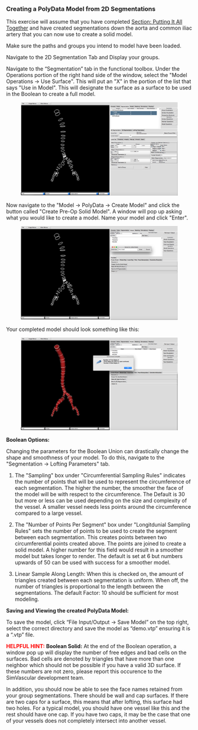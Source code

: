 ### Creating a PolyData Model from 2D Segmentations ###

This exercise will assume that you have completed [Section: Putting It All Together](#modelingPuttingTogether) and have created segmentations down the aorta and common iliac artery that you can now use to create a solid model.

Make sure the paths and groups you intend to model have been loaded.
 
Navigate to the 2D Segmentation Tab and Display your groups.

Navigate to the “Segmentation” tab in the functional toolbox. Under the Operations portion of the right hand side of the window, select the "Model Operations → Use Surface". This will put an "X" in the portion of the list that says "Use in Model". This will designate the surface as a surface to be used in the Boolean to create a full model.

<figure>
  <img class="svImg svImgXl"  src="documentation/modeling/imgs/polyData/creating_models/selectingOrderedGroups.jpg"> 
  <figcaption class="svCaption" ></figcaption>
</figure>

Now navigate to the "Model → PolyData → Create Model" and click the button called "Create Pre-Op Solid Model".
A window will pop up asking what you would like to create a model. Name your model and click "Enter".

<figure>
  <img class="svImg svImgXl"  src="documentation/modeling/imgs/polyData/creating_models/namingNewModel.jpg"> 
  <figcaption class="svCaption" ></figcaption>
</figure>

Your completed model should look something like this:

<figure>
  <img class="svImg svImgXl"  src="documentation/modeling/imgs/polyData/creating_models/Boolean.png"> 
  <figcaption class="svCaption" ></figcaption>
</figure>

**Boolean Options:**

Changing the parameters for the Boolean Union can drastically change the shape and smoothness of your model. To do this, navigate to the "Segmentation → Lofting Parameters" tab.

1. The "Sampling" box under "Circumferential Sampling Rules" indicates the number of points that will be used to represent the circumference of each segmentation. The higher the number, the smoother the face of the model will be with respect to the circumference. The Default is 30 but more or less can be used depending on the size and complexity of the vessel. A smaller vessel needs less points around the circumference compared to a large vessel.

2. The "Number of Points Per Segment" box under "Longitdunial Sampling Rules" sets the number of points to be used to create the segment between each segmentation. This creates points between two circumferential points created above. The points are joined to create a solid model. A higher number for this field would result in a smoother model but takes longer to render. The default is set at 6 but numbers upwards of 50 can be used with success for a smoother model.

3. Linear Sample Along Length: When this is checked on, the amount of triangles created between each segmentation is uniform. When off, the number of triangles is proportional to the length between the segmentations. The default Factor: 10 should be sufficient for most modeling. 


**Saving and Viewing the created PolyData Model:**

To save the model, click “File Input/Output → Save Model” on the top right, select the correct directory and save the model as “demo.vtp” ensuring it is a “.vtp” file.

<font color="red">**HELPFUL HINT:** </font> **Boolean Solid:**
At the end of the Boolean operation, a window pop up will display the number of free edges and bad cells on the surfaces. Bad cells are denoted by triangles that have more than one neighbor which should not be possible if you have a valid 3D surface. If these numbers are not zero, please report this occurence to the SimVascular development team.  

In addition, you should now be able to see the face names retained from your group segmentations. There should be wall and cap surfaces. If there are two caps for a surface, this means that after lofting, this surface had two holes. For a typical model, you should have one vessel like this and the rest should have one cap. If you have two caps, it may be the case that one of your vessels does not completely intersect into another vessel.


